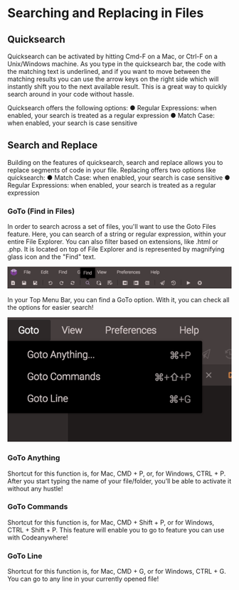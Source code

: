 # Searching and Replacing in Files

## Quicksearch

Quicksearch can be activated by hitting Cmd-F on a Mac, or Ctrl-F on a Unix/Windows machine. As you type in the quicksearch bar, the code with the matching text is underlined, and if you want to move between the matching results you can use the arrow keys on the right side which will instantly shift you to the next available result. This is a great way to quickly search around in your code without hassle.

Quicksearch offers the following options:
●	Regular Expressions: when enabled, your search is treated as a regular expression
●	Match Case: when enabled, your search is case sensitive

## Search and Replace

Building on the features of quicksearch, search and replace allows you to replace segments of code in your file. 
Replacing offers two options like quicksearch:
●	Match Case: when enabled, your search is case sensitive
●	Regular Expressions: when enabled, your search is treated as a regular expression

### GoTo (Find in Files)

In order to search across a set of files, you'll want to use the Goto Files feature. Here, you can search of a string or regular expression, within your entire File Explorer. You can also filter based on extensions, like .html or .php.
It is located on top of File Explorer and is represented by magnifying glass icon and the "Find" text.

![find](images/find.png "find")

In your Top Menu Bar, you can find a GoTo option. With it, you can check all the options for easier search!
 
![goto](images/goto.png "goto")


### GoTo Anything

Shortcut for this function is, for Mac, CMD + P, or, for Windows, CTRL + P.  After you start typing the name of your file/folder, you’ll be able to activate it without any hustle!


### GoTo Commands

Shortcut for this function is, for Mac, CMD + Shift + P, or for Windows, CTRL + Shift + P. This feature will enable you to go to feature you can use with Codeanywhere!


### GoTo Line 

Shortcut for this function is, for Mac, CMD + G, or for Windows, CTRL + G. You can go to any line in your currently opened file!
